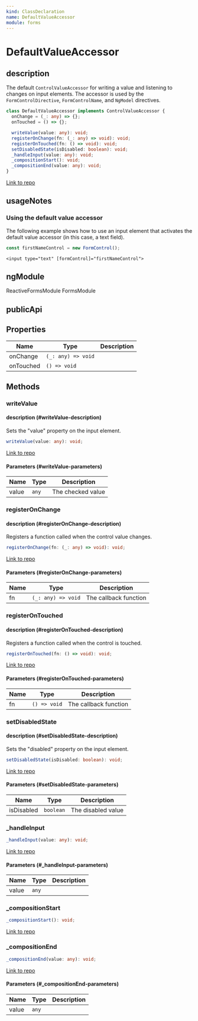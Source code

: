 ```yaml
---
kind: ClassDeclaration
name: DefaultValueAccessor
module: forms
---
```


# DefaultValueAccessor

## description

The default `ControlValueAccessor` for writing a value and listening to changes on input
elements. The accessor is used by the `FormControlDirective`, `FormControlName`, and
`NgModel` directives.

```ts
class DefaultValueAccessor implements ControlValueAccessor {
  onChange = (_: any) => {};
  onTouched = () => {};

  writeValue(value: any): void;
  registerOnChange(fn: (_: any) => void): void;
  registerOnTouched(fn: () => void): void;
  setDisabledState(isDisabled: boolean): void;
  _handleInput(value: any): void;
  _compositionStart(): void;
  _compositionEnd(value: any): void;
}
```

[Link to repo](https://github.com/timdeschryver/angular/blob/master/packages/forms/src/directives/default_value_accessor.ts#L62-L156)

## usageNotes

### Using the default value accessor

The following example shows how to use an input element that activates the default value accessor
(in this case, a text field).

```ts
const firstNameControl = new FormControl();
```

```
<input type="text" [formControl]="firstNameControl">
```

## ngModule

ReactiveFormsModule
FormsModule

## publicApi

## Properties

| Name      | Type               | Description |
| --------- | ------------------ | ----------- |
| onChange  | `(_: any) => void` |             |
| onTouched | `() => void`       |             |

## Methods

### writeValue

#### description (#writeValue-description)

Sets the "value" property on the input element.

```ts
writeValue(value: any): void;
```

[Link to repo](https://github.com/timdeschryver/angular/blob/master/packages/forms/src/directives/default_value_accessor.ts#L105-L108)

#### Parameters (#writeValue-parameters)

| Name  | Type  | Description       |
| ----- | ----- | ----------------- |
| value | `any` | The checked value |

### registerOnChange

#### description (#registerOnChange-description)

Registers a function called when the control value changes.

```ts
registerOnChange(fn: (_: any) => void): void;
```

[Link to repo](https://github.com/timdeschryver/angular/blob/master/packages/forms/src/directives/default_value_accessor.ts#L116-L118)

#### Parameters (#registerOnChange-parameters)

| Name | Type               | Description           |
| ---- | ------------------ | --------------------- |
| fn   | `(_: any) => void` | The callback function |

### registerOnTouched

#### description (#registerOnTouched-description)

Registers a function called when the control is touched.

```ts
registerOnTouched(fn: () => void): void;
```

[Link to repo](https://github.com/timdeschryver/angular/blob/master/packages/forms/src/directives/default_value_accessor.ts#L126-L128)

#### Parameters (#registerOnTouched-parameters)

| Name | Type         | Description           |
| ---- | ------------ | --------------------- |
| fn   | `() => void` | The callback function |

### setDisabledState

#### description (#setDisabledState-description)

Sets the "disabled" property on the input element.

```ts
setDisabledState(isDisabled: boolean): void;
```

[Link to repo](https://github.com/timdeschryver/angular/blob/master/packages/forms/src/directives/default_value_accessor.ts#L135-L137)

#### Parameters (#setDisabledState-parameters)

| Name       | Type      | Description        |
| ---------- | --------- | ------------------ |
| isDisabled | `boolean` | The disabled value |

### \_handleInput

```ts
_handleInput(value: any): void;
```

[Link to repo](https://github.com/timdeschryver/angular/blob/master/packages/forms/src/directives/default_value_accessor.ts#L140-L144)

#### Parameters (#\_handleInput-parameters)

| Name  | Type  | Description |
| ----- | ----- | ----------- |
| value | `any` |             |

### \_compositionStart

```ts
_compositionStart(): void;
```

[Link to repo](https://github.com/timdeschryver/angular/blob/master/packages/forms/src/directives/default_value_accessor.ts#L147-L149)

### \_compositionEnd

```ts
_compositionEnd(value: any): void;
```

[Link to repo](https://github.com/timdeschryver/angular/blob/master/packages/forms/src/directives/default_value_accessor.ts#L152-L155)

#### Parameters (#\_compositionEnd-parameters)

| Name  | Type  | Description |
| ----- | ----- | ----------- |
| value | `any` |             |
